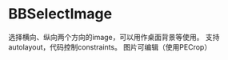 BBSelectImage
=============
选择横向、纵向两个方向的image，可以用作桌面背景等使用。
支持autolayout，代码控制constraints。
图片可编辑（使用PECrop）
